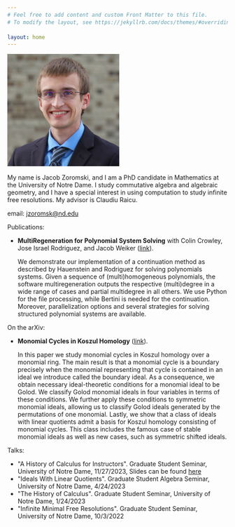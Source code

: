 ```yaml
---
# Feel free to add content and custom Front Matter to this file.
# To modify the layout, see https://jekyllrb.com/docs/themes/#overriding-theme-defaults

layout: home
---
```

<img src="./headshot.jpg" alt="A photo of me" width="256" height="256">

My name is Jacob Zoromski, and I am a PhD candidate in Mathematics at the University of Notre Dame. I study commutative algebra and algebraic geometry, and I have a special interest in using computation to study infinite free resolutions. My advisor is Claudiu Raicu.

email: <a href = "mailto: abc@example.com">jzoromsk@nd.edu</a>

Publications:
<ul>
  <li><b>MultiRegeneration for Polynomial System Solving</b> with Colin Crowley, Jose Israel Rodriguez, and Jacob Weiker (<a href="https://dl.acm.org/doi/10.1145/3427218.3427221">link</a>). 
    <p> We demonstrate our implementation of a continuation method as described by Hauenstein and Rodriguez for solving polynomials systems. Given a sequence of (multi)homogeneous polynomials, the software multiregeneration outputs the respective (multi)degree in a wide range of cases and partial multidegree in all others. We use Python for the file processing, while Bertini is needed for the continuation. Moreover, parallelization options and several strategies for solving structured polynomial systems are available.</p></li>
</ul>

On the arXiv:
<ul>
  <li><b>Monomial Cycles in Koszul Homology</b> (<a href="https://arxiv.org/abs/2409.07583">link</a>). 
    <p> In this paper we study monomial cycles in Koszul homology over a monomial ring. The main result is that a monomial cycle is a boundary precisely when the monomial representing that cycle is contained in an ideal we introduce called the boundary ideal. As a consequence, we obtain necessary ideal-theoretic conditions for a monomial ideal to be Golod. We classify Golod monomial ideals in four variables in terms of these conditions. We further apply these conditions to symmetric monomial ideals, allowing us to classify Golod ideals generated by the permutations of one monomial. Lastly, we show that a class of ideals with linear quotients admit a basis for Koszul homology consisting of monomial cycles. This class includes the famous case of stable monomial ideals as well as new cases, such as symmetric shifted ideals.</p></li>
</ul>

Talks:
<ul>
  <li>"A History of Calculus for Instructors". Graduate Student Seminar, University of Notre Dame, 11/27/2023, Slides can be found <a href="/HistoryOfCalc.pdf">here</a>
  <li>"Ideals With Linear Quotients". Graduate Student Algebra Seminar, University of Notre Dame, 4/24/2023</li>
  <li>"The History of Calculus". Graduate Student Seminar, University of Notre Dame, 1/24/2023</li>
  <li>"Infinite Minimal Free Resolutions". Graduate Student Seminar, University of Notre Dame, 10/3/2022</li>
</ul>
